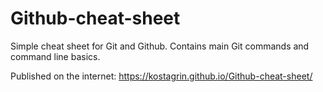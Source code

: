 # Github-cheat-sheet
Simple cheat sheet for Git and Github. Contains main Git commands and command line basics.

Published on the internet: https://kostagrin.github.io/Github-cheat-sheet/
